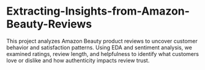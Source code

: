 # Extracting-Insights-from-Amazon-Beauty-Reviews
This project analyzes Amazon Beauty product reviews to uncover customer behavior and satisfaction patterns. Using EDA and sentiment analysis, we examined ratings, review length, and helpfulness to identify what customers love or dislike and how authenticity impacts review trust.
